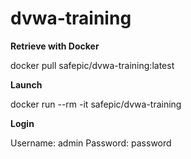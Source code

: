 # dvwa-training

__Retrieve with Docker__

docker pull safepic/dvwa-training:latest

__Launch__

docker run --rm -it safepic/dvwa-training

__Login__

Username: admin
Password: password
